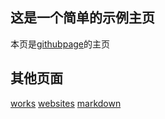 ## 这是一个简单的示例主页
本页是[githubpage](https://blog.ccandle.top/githubpage/)的主页
## 其他页面
[works](/works)
[websites](/websites)
[markdown](/markdown)